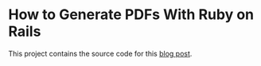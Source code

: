 # How to Generate PDFs With Ruby on Rails
This project contains the source code for this [blog post](https://www.pdftron.com/blog/rails/how-to-generate-pdf-with-ruby-on-rails).